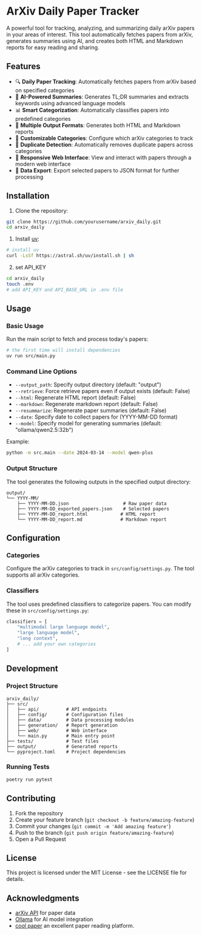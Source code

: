 # ArXiv Daily Paper Tracker

A powerful tool for tracking, analyzing, and summarizing daily arXiv papers in your areas of interest. This tool automatically fetches papers from arXiv, generates summaries using AI, and creates both HTML and Markdown reports for easy reading and sharing.

## Features

- 🔍 **Daily Paper Tracking**: Automatically fetches papers from arXiv based on specified categories
- 🤖 **AI-Powered Summaries**: Generates TL;DR summaries and extracts keywords using advanced language models
- 📊 **Smart Categorization**: Automatically classifies papers into predefined categories
- 📝 **Multiple Output Formats**: Generates both HTML and Markdown reports
- 🎯 **Customizable Categories**: Configure which arXiv categories to track
- 🔄 **Duplicate Detection**: Automatically removes duplicate papers across categories
- 📱 **Responsive Web Interface**: View and interact with papers through a modern web interface
- 💾 **Data Export**: Export selected papers to JSON format for further processing

## Installation

1. Clone the repository:

```bash
git clone https://github.com/yourusername/arxiv_daily.git
cd arxiv_daily
```

1. Install [uv](https://docs.astral.sh/uv/):

```bash
# install uv
curl -LsSf https://astral.sh/uv/install.sh | sh
```

2. set API_KEY

```bash
cd arxiv_daily
touch .env
# add API_KEY and API_BASE_URL in .env file
```

## Usage

### Basic Usage

Run the main script to fetch and process today's papers:

```bash
# the first time will install dependencies
uv run src/main.py
```

### Command Line Options

- `--output_path`: Specify output directory (default: "output")
- `--retrieve`: Force retrieve papers even if output exists (default: False)
- `--html`: Regenerate HTML report (default: False)
- `--markdown`: Regenerate markdown report (default: False)
- `--resummarize`: Regenerate paper summaries (default: False)
- `--date`: Specify date to collect papers for (YYYY-MM-DD format)
- `--model`: Specify model for generating summaries (default: "ollama/qwen2.5:32b")

Example:

```bash
python -m src.main --date 2024-03-14 --model qwen-plus
```

### Output Structure

The tool generates the following outputs in the specified output directory:

```
output/
└── YYYY-MM/
    ├── YYYY-MM-DD.json                    # Raw paper data
    ├── YYYY-MM-DD_exported_papers.json    # Selected papers
    ├── YYYY-MM-DD_report.html            # HTML report
    └── YYYY-MM-DD_report.md              # Markdown report
```

## Configuration

### Categories

Configure the arXiv categories to track in `src/config/settings.py`. The tool supports all arXiv categories.

### Classifiers

The tool uses predefined classifiers to categorize papers. You can modify these in `src/config/settings.py`:

```python
classifiers = [
    "multimodal large language model",
    "large language model",
    "long context",
    # ... add your own categories
]
```

## Development

### Project Structure

```
arxiv_daily/
├── src/
│   ├── api/          # API endpoints
│   ├── config/       # Configuration files
│   ├── data/         # Data processing modules
│   ├── generation/   # Report generation
│   ├── web/          # Web interface
│   └── main.py       # Main entry point
├── tests/            # Test files
├── output/           # Generated reports
└── pyproject.toml    # Project dependencies
```

### Running Tests

```bash
poetry run pytest
```

## Contributing

1. Fork the repository
2. Create your feature branch (`git checkout -b feature/amazing-feature`)
3. Commit your changes (`git commit -m 'Add amazing feature'`)
4. Push to the branch (`git push origin feature/amazing-feature`)
5. Open a Pull Request

## License

This project is licensed under the MIT License - see the LICENSE file for details.

## Acknowledgments

- [arXiv API](https://arxiv.org/help/api/) for paper data
- [Ollama](https://ollama.ai/) for AI model integration
- [cool paper](https://papers.cool/) an excellent paper reading platform.
